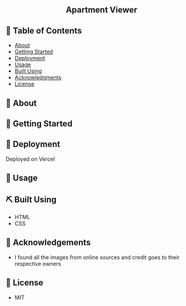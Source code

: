 <h2 align="center">Apartment Viewer</h2> 

<p align="center"> 
</p>
  
## 📝 Table of Contents  
- [About](#about)  
- [Getting Started](#getting_started)  
- [Deployment](#deployment)  
- [Usage](#usage)  
- [Built Using](#built_using)  
- [Acknowledgments](#acknowledgement)  
- [License](#license)  
  
## 🏁 About <a name = "#getting_started"></a>  

  
## 🏁 Getting Started <a name = "#getting_started"></a>  

  
## 🚀 Deployment <a name = "deployment"></a>  
Deployed on Vercel
  
## 🎈 Usage <a name="usage"></a>  

  
## ⛏️ Built Using <a name = "built_using"></a>  
- HTML
- CSS
  
## 👏 Acknowledgements <a name = "acknowledgement"></a>    
- I found all the images from online sources and credit goes to their respective owners
  
## 📝 License <a name = "acknowledgement"></a>  
- MIT


